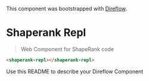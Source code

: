 This component was bootstrapped with [Direflow](https://direflow.io).

# Shaperank Repl
> Web Component for ShapeRank code

```html
<shaperank-repl></shaperank-repl>
```

Use this README to describe your Direflow Component